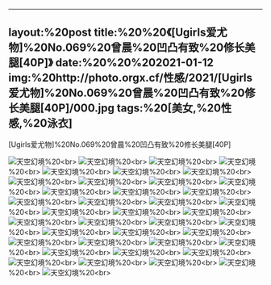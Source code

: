 ﻿---
layout:%20post
title:%20%20《[Ugirls爱尤物]%20No.069%20曾晨%20凹凸有致%20修长美腿[40P]》
date:%20%20%202021-01-12
img:%20http://photo.orgx.cf/性感/2021/[Ugirls爱尤物]%20No.069%20曾晨%20凹凸有致%20修长美腿[40P]/000.jpg
tags:%20[美女,%20性感,%20泳衣]
---

[Ugirls爱尤物]%20No.069%20曾晨%20凹凸有致%20修长美腿[40P]



![天空幻境](http://photo.orgx.cf/性感/2021/[Ugirls爱尤物]%20No.069%20曾晨%20凹凸有致%20修长美腿[40P]/001.jpg%20''天空幻境'')%20<br>
![天空幻境](http://photo.orgx.cf/性感/2021/[Ugirls爱尤物]%20No.069%20曾晨%20凹凸有致%20修长美腿[40P]/002.jpg%20''天空幻境'')%20<br>
![天空幻境](http://photo.orgx.cf/性感/2021/[Ugirls爱尤物]%20No.069%20曾晨%20凹凸有致%20修长美腿[40P]/003.jpg%20''天空幻境'')%20<br>
![天空幻境](http://photo.orgx.cf/性感/2021/[Ugirls爱尤物]%20No.069%20曾晨%20凹凸有致%20修长美腿[40P]/004.jpg%20''天空幻境'')%20<br>
![天空幻境](http://photo.orgx.cf/性感/2021/[Ugirls爱尤物]%20No.069%20曾晨%20凹凸有致%20修长美腿[40P]/005.jpg%20''天空幻境'')%20<br>
![天空幻境](http://photo.orgx.cf/性感/2021/[Ugirls爱尤物]%20No.069%20曾晨%20凹凸有致%20修长美腿[40P]/006.jpg%20''天空幻境'')%20<br>
![天空幻境](http://photo.orgx.cf/性感/2021/[Ugirls爱尤物]%20No.069%20曾晨%20凹凸有致%20修长美腿[40P]/007.jpg%20''天空幻境'')%20<br>
![天空幻境](http://photo.orgx.cf/性感/2021/[Ugirls爱尤物]%20No.069%20曾晨%20凹凸有致%20修长美腿[40P]/008.jpg%20''天空幻境'')%20<br>
![天空幻境](http://photo.orgx.cf/性感/2021/[Ugirls爱尤物]%20No.069%20曾晨%20凹凸有致%20修长美腿[40P]/009.jpg%20''天空幻境'')%20<br>
![天空幻境](http://photo.orgx.cf/性感/2021/[Ugirls爱尤物]%20No.069%20曾晨%20凹凸有致%20修长美腿[40P]/010.jpg%20''天空幻境'')%20<br>
![天空幻境](http://photo.orgx.cf/性感/2021/[Ugirls爱尤物]%20No.069%20曾晨%20凹凸有致%20修长美腿[40P]/011.jpg%20''天空幻境'')%20<br>
![天空幻境](http://photo.orgx.cf/性感/2021/[Ugirls爱尤物]%20No.069%20曾晨%20凹凸有致%20修长美腿[40P]/012.jpg%20''天空幻境'')%20<br>
![天空幻境](http://photo.orgx.cf/性感/2021/[Ugirls爱尤物]%20No.069%20曾晨%20凹凸有致%20修长美腿[40P]/013.jpg%20''天空幻境'')%20<br>
![天空幻境](http://photo.orgx.cf/性感/2021/[Ugirls爱尤物]%20No.069%20曾晨%20凹凸有致%20修长美腿[40P]/014.jpg%20''天空幻境'')%20<br>
![天空幻境](http://photo.orgx.cf/性感/2021/[Ugirls爱尤物]%20No.069%20曾晨%20凹凸有致%20修长美腿[40P]/015.jpg%20''天空幻境'')%20<br>
![天空幻境](http://photo.orgx.cf/性感/2021/[Ugirls爱尤物]%20No.069%20曾晨%20凹凸有致%20修长美腿[40P]/016.jpg%20''天空幻境'')%20<br>
![天空幻境](http://photo.orgx.cf/性感/2021/[Ugirls爱尤物]%20No.069%20曾晨%20凹凸有致%20修长美腿[40P]/017.jpg%20''天空幻境'')%20<br>
![天空幻境](http://photo.orgx.cf/性感/2021/[Ugirls爱尤物]%20No.069%20曾晨%20凹凸有致%20修长美腿[40P]/018.jpg%20''天空幻境'')%20<br>
![天空幻境](http://photo.orgx.cf/性感/2021/[Ugirls爱尤物]%20No.069%20曾晨%20凹凸有致%20修长美腿[40P]/019.jpg%20''天空幻境'')%20<br>
![天空幻境](http://photo.orgx.cf/性感/2021/[Ugirls爱尤物]%20No.069%20曾晨%20凹凸有致%20修长美腿[40P]/020.jpg%20''天空幻境'')%20<br>
![天空幻境](http://photo.orgx.cf/性感/2021/[Ugirls爱尤物]%20No.069%20曾晨%20凹凸有致%20修长美腿[40P]/021.jpg%20''天空幻境'')%20<br>
![天空幻境](http://photo.orgx.cf/性感/2021/[Ugirls爱尤物]%20No.069%20曾晨%20凹凸有致%20修长美腿[40P]/022.jpg%20''天空幻境'')%20<br>
![天空幻境](http://photo.orgx.cf/性感/2021/[Ugirls爱尤物]%20No.069%20曾晨%20凹凸有致%20修长美腿[40P]/023.jpg%20''天空幻境'')%20<br>
![天空幻境](http://photo.orgx.cf/性感/2021/[Ugirls爱尤物]%20No.069%20曾晨%20凹凸有致%20修长美腿[40P]/024.jpg%20''天空幻境'')%20<br>
![天空幻境](http://photo.orgx.cf/性感/2021/[Ugirls爱尤物]%20No.069%20曾晨%20凹凸有致%20修长美腿[40P]/025.jpg%20''天空幻境'')%20<br>
![天空幻境](http://photo.orgx.cf/性感/2021/[Ugirls爱尤物]%20No.069%20曾晨%20凹凸有致%20修长美腿[40P]/026.jpg%20''天空幻境'')%20<br>
![天空幻境](http://photo.orgx.cf/性感/2021/[Ugirls爱尤物]%20No.069%20曾晨%20凹凸有致%20修长美腿[40P]/027.jpg%20''天空幻境'')%20<br>
![天空幻境](http://photo.orgx.cf/性感/2021/[Ugirls爱尤物]%20No.069%20曾晨%20凹凸有致%20修长美腿[40P]/028.jpg%20''天空幻境'')%20<br>
![天空幻境](http://photo.orgx.cf/性感/2021/[Ugirls爱尤物]%20No.069%20曾晨%20凹凸有致%20修长美腿[40P]/029.jpg%20''天空幻境'')%20<br>
![天空幻境](http://photo.orgx.cf/性感/2021/[Ugirls爱尤物]%20No.069%20曾晨%20凹凸有致%20修长美腿[40P]/030.jpg%20''天空幻境'')%20<br>
![天空幻境](http://photo.orgx.cf/性感/2021/[Ugirls爱尤物]%20No.069%20曾晨%20凹凸有致%20修长美腿[40P]/031.jpg%20''天空幻境'')%20<br>
![天空幻境](http://photo.orgx.cf/性感/2021/[Ugirls爱尤物]%20No.069%20曾晨%20凹凸有致%20修长美腿[40P]/032.jpg%20''天空幻境'')%20<br>
![天空幻境](http://photo.orgx.cf/性感/2021/[Ugirls爱尤物]%20No.069%20曾晨%20凹凸有致%20修长美腿[40P]/033.jpg%20''天空幻境'')%20<br>
![天空幻境](http://photo.orgx.cf/性感/2021/[Ugirls爱尤物]%20No.069%20曾晨%20凹凸有致%20修长美腿[40P]/034.jpg%20''天空幻境'')%20<br>
![天空幻境](http://photo.orgx.cf/性感/2021/[Ugirls爱尤物]%20No.069%20曾晨%20凹凸有致%20修长美腿[40P]/035.jpg%20''天空幻境'')%20<br>
![天空幻境](http://photo.orgx.cf/性感/2021/[Ugirls爱尤物]%20No.069%20曾晨%20凹凸有致%20修长美腿[40P]/036.jpg%20''天空幻境'')%20<br>
![天空幻境](http://photo.orgx.cf/性感/2021/[Ugirls爱尤物]%20No.069%20曾晨%20凹凸有致%20修长美腿[40P]/037.jpg%20''天空幻境'')%20<br>
![天空幻境](http://photo.orgx.cf/性感/2021/[Ugirls爱尤物]%20No.069%20曾晨%20凹凸有致%20修长美腿[40P]/038.jpg%20''天空幻境'')%20<br>
![天空幻境](http://photo.orgx.cf/性感/2021/[Ugirls爱尤物]%20No.069%20曾晨%20凹凸有致%20修长美腿[40P]/039.jpg%20''天空幻境'')%20<br>
![天空幻境](http://photo.orgx.cf/性感/2021/[Ugirls爱尤物]%20No.069%20曾晨%20凹凸有致%20修长美腿[40P]/040.jpg%20''天空幻境'')%20<br>